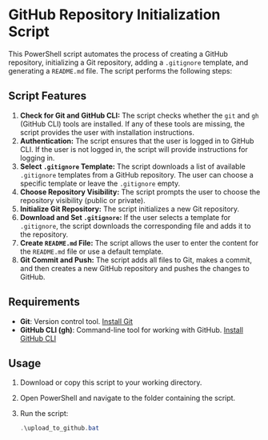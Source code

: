 # GitHub Repository Initialization Script

This PowerShell script automates the process of creating a GitHub repository, initializing a Git repository, adding a `.gitignore` template, and generating a `README.md` file. The script performs the following steps:

## Script Features

1. **Check for Git and GitHub CLI:** The script checks whether the `git` and `gh` (GitHub CLI) tools are installed. If any of these tools are missing, the script provides the user with installation instructions.
2. **Authentication:** The script ensures that the user is logged in to GitHub CLI. If the user is not logged in, the script will provide instructions for logging in.
3. **Select `.gitignore` Template:** The script downloads a list of available `.gitignore` templates from a GitHub repository. The user can choose a specific template or leave the `.gitignore` empty.
4. **Choose Repository Visibility:** The script prompts the user to choose the repository visibility (public or private).
5. **Initialize Git Repository:** The script initializes a new Git repository.
6. **Download and Set `.gitignore`:** If the user selects a template for `.gitignore`, the script downloads the corresponding file and adds it to the repository.
7. **Create `README.md` File:** The script allows the user to enter the content for the `README.md` file or use a default template.
8. **Git Commit and Push:** The script adds all files to Git, makes a commit, and then creates a new GitHub repository and pushes the changes to GitHub.

## Requirements

- **Git**: Version control tool. [Install Git](https://git-scm.com/)
- **GitHub CLI (gh)**: Command-line tool for working with GitHub. [Install GitHub CLI](https://cli.github.com/)

## Usage

1. Download or copy this script to your working directory.
2. Open PowerShell and navigate to the folder containing the script.
3. Run the script:

   ```powershell
   .\upload_to_github.bat
